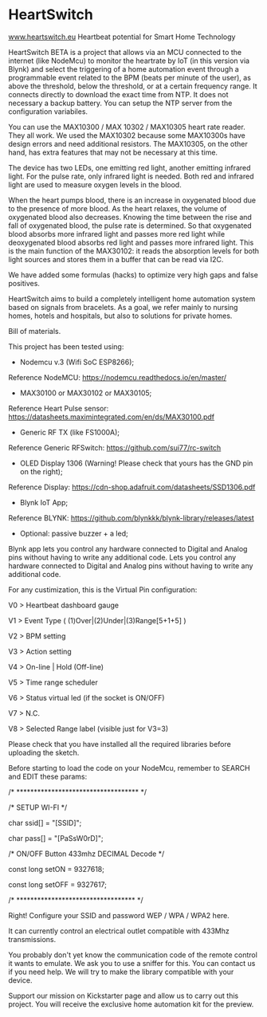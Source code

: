 # HeartSwitch

www.heartswitch.eu
Heartbeat potential for Smart Home Technology

HeartSwitch BETA is a project that allows via an MCU connected to the internet (like NodeMcu) to monitor the heartrate by IoT (in this version via Blynk) and select the triggering of a home automation event through a programmable event related to the BPM (beats per minute of the user), as above the threshold, below the threshold, or at a certain frequency range.
It connects directly to download the exact time from NTP. It does not necessary a backup battery. You can setup the NTP server from the configuration variabiles.

You can use the MAX10300 / MAX 10302 / MAX10305 heart rate reader. They all work. We used the MAX10302 because some MAX10300s have design errors and need additional resistors. The MAX10305, on the other hand, has extra features that may not be necessary at this time.

The device has two LEDs, one emitting red light, another emitting infrared light. For the pulse rate, only infrared light is needed. Both red and infrared light are used to measure oxygen levels in the blood.

When the heart pumps blood, there is an increase in oxygenated blood due to the presence of more blood. As the heart relaxes, the volume of oxygenated blood also decreases. Knowing the time between the rise and fall of oxygenated blood, the pulse rate is determined.
So that oxygenated blood absorbs more infrared light and passes more red light while deoxygenated blood absorbs red light and passes more infrared light. This is the main function of the MAX30102: it reads the absorption levels for both light sources and stores them in a buffer that can be read via I2C.

We have added some formulas (hacks) to optimize very high gaps and false positives.

HeartSwitch aims to build a completely intelligent home automation system based on signals from bracelets. As a goal, we refer mainly to nursing homes, hotels and hospitals, but also to solutions for private homes. 

Bill of materials.

This project has been tested using:

- Nodemcu v.3 (Wifi SoC ESP8266);

Reference NodeMCU: https://nodemcu.readthedocs.io/en/master/

- MAX30100 or MAX30102 or MAX30105;

Reference Heart Pulse sensor: https://datasheets.maximintegrated.com/en/ds/MAX30100.pdf

- Generic RF TX (like FS1000A);

Reference Generic RFSwitch: https://github.com/sui77/rc-switch

- OLED Display 1306 (Warning! Please check that yours has the GND pin on the right);

Reference Display: https://cdn-shop.adafruit.com/datasheets/SSD1306.pdf

- Blynk IoT App;

Reference BLYNK: https://github.com/blynkkk/blynk-library/releases/latest

- Optional: passive buzzer + a led;


Blynk app lets you control any hardware connected to Digital and Analog pins without having to write any additional code.
Lets you control any hardware connected to Digital and Analog pins without having to write any additional code.

For any custimization, this is the Virtual Pin configuration:

V0 > Heartbeat dashboard gauge

V1 > Event Type ( (1)Over|(2)Under|(3)Range[5+1+5] )

V2 > BPM setting

V3 > Action setting

V4 > On-line | Hold (Off-line)

V5 > Time range scheduler

V6 > Status virtual led (if the socket is ON/OFF)

V7 > N.C.

V8 > Selected Range label (visible just for V3=3)

Please check that you have installed all the required libraries before uploading the sketch.

Before starting to load the code on your NodeMcu, remember to SEARCH and EDIT these params:

/* *********************************** */

/*   SETUP WI-FI   */

char ssid[] = "[SSID]";

char pass[] = "[PaSsW0rD]";

/* ON/OFF Button 433mhz DECIMAL Decode */

const long setON = 9327618;

const long setOFF = 9327617;

/*  **********************************  */

Right! Configure your SSID and password WEP / WPA / WPA2 here.

It can currently control an electrical outlet compatible with 433Mhz transmissions.

You probably don't yet know the communication code of the remote control it wants to emulate. We ask you to use a sniffer for this. You can contact us if you need help. We will try to make the library compatible with your device.

Support our mission on Kickstarter page and allow us to carry out this project. You will receive the exclusive home automation kit for the preview.
